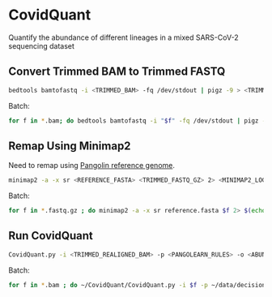 # CovidQuant
Quantify the abundance of different lineages in a mixed SARS-CoV-2 sequencing dataset

## Convert Trimmed BAM to Trimmed FASTQ

```bash
bedtools bamtofastq -i <TRIMMED_BAM> -fq /dev/stdout | pigz -9 > <TRIMMED_FASTQ_GZ>
```

Batch:

```bash
for f in *.bam; do bedtools bamtofastq -i "$f" -fq /dev/stdout | pigz -9 > "$(echo $f | cut -d'_' -f1).trimmed.fastq.gz" ; done
```

## Remap Using Minimap2

Need to remap using [Pangolin reference genome](https://github.com/cov-lineages/pangolin/blob/master/pangolin/data/reference.fasta).

```bash
minimap2 -a -x sr <REFERENCE_FASTA> <TRIMMED_FASTQ_GZ> 2> <MINIMAP2_LOG> | samtools view -bS - > <TRIMMED_REALIGNED_BAM>
```

Batch:

```bash
for f in *.fastq.gz ; do minimap2 -a -x sr reference.fasta $f 2> $(echo $f | cut -d'.' -f1).trimmed.pangolin_ref.minimap2.log | samtools view -bS - > $(echo $f | cut -d'.' -f1).trimmed.pangolin_ref.minimap2.bam ; done
```

## Run CovidQuant

```bash
CovidQuant.py -i <TRIMMED_REALIGNED_BAM> -p <PANGOLEARN_RULES> -o <ABUNDANCE_TSV> --assign_top_lineage 2> <COVIDQUANT_LOG>
```

Batch:

```bash
for f in *.bam ; do ~/CovidQuant/CovidQuant.py -i $f -p ~/data/decision_tree_rules.zip -o $(echo $f | rev | cut -d'.' -f2- | rev).covidquant.tsv --assign_top_lineage 2> $(echo $f | rev | cut -d'.' -f2- | rev).covidquant.log ; done
```
